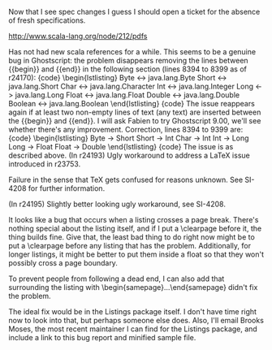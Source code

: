 Now that I see spec changes I guess I should open a ticket for the absence of fresh specifications.

http://www.scala-lang.org/node/212/pdfs

Has not had new scala references for a while.
This seems to be a genuine bug in Ghostscript: the problem disappears removing the lines between {{begin}} and {{end}} in the following section (lines 8394 to 8399 as of r24170):
{code}
\begin{lstlisting}
  Byte    <-> java.lang.Byte
  Short   <-> java.lang.Short
  Char    <-> java.lang.Character
  Int     <-> java.lang.Integer
  Long    <-> java.lang.Long
  Float   <-> java.lang.Float
  Double  <-> java.lang.Double
  Boolean <-> java.lang.Boolean
\end{lstlisting}
{code}
The issue reappears again if at least two non-empty lines of text (any text) are inserted between the {{begin}} and {{end}}. I will ask Fabien to try Ghostscript 9.00, we'll see whether there's any improvement.
Correction, lines 8394 to 9399 are:
{code}
\begin{lstlisting}
  Byte  -> Short
  Short -> Int
  Char  -> Int
  Int   -> Long
  Long  -> Float
  Float -> Double
\end{lstlisting}
{code}
The issue is as described above.
(In r24193) Ugly workaround to address a LaTeX issue introduced in r23753.

Failure in the sense that TeX gets confused for reasons unknown.
See SI-4208 for further information.

(In r24195) Slightly better looking ugly workaround, see SI-4208.


It looks like a bug that occurs when a listing crosses a page break. There's nothing special about the listing itself, and if I put a \clearpage before it, the thing builds fine. Give that, the least bad thing to do right now might be to put a \clearpage before any listing that has the problem. Additionally, for longer listings, it might be better to put them inside a float so that they won't possibly cross a page boundary.

To prevent people from following a dead end, I can also add that surrounding the listing with \begin{samepage}...\end{samepage} didn't fix the problem.


The ideal fix would be in the Listings package itself. I don't have time right now to look into that, but perhaps someone else does. Also, I'll email Brooks Moses, the most recent maintainer I can find for the Listings package, and include a link to this bug report and minified sample file.

